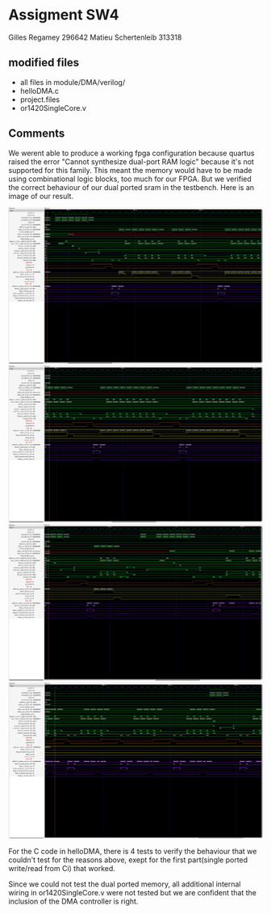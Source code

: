# Assigment SW4
Gilles Regamey 296642
Matieu Schertenleib 313318

## modified files
- all files in module/DMA/verilog/
- helloDMA.c 
- project.files
- or1420SingleCore.v 

## Comments
We werent able to produce a working fpga configuration because quartus raised the error "Cannot synthesize dual-port RAM logic" because it's not supported for this family. This meant the memory would have to be made using combinational logic blocks, too much for our FPGA. But we verified the correct behaviour of our dual ported sram in the testbench. Here is an image of our result.

![](./trace1.png)
![](./trace2.png)
![](./trace3.png)
![](./trace4.png)

For the C code in helloDMA, there is 4 tests to verify the behaviour that we couldn't test for the reasons above, exept for the first part(single ported write/read from Ci) that worked.

Since we could not test the dual ported memory, all additional internal wiring in or1420SingleCore.v were not tested but we are confident that the inclusion of the DMA controller is right.